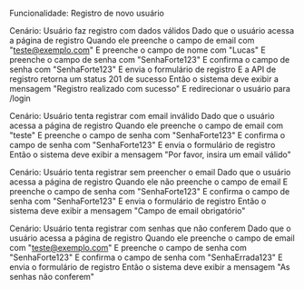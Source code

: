 Funcionalidade: Registro de novo usuário


  Cenário: Usuário faz registro com dados válidos
    Dado que o usuário acessa a página de registro
    Quando ele preenche o campo de email com "teste@exemplo.com"
    E preenche o campo de nome com "Lucas"
    E preenche o campo de senha com "SenhaForte123"
    E confirma o campo de senha com "SenhaForte123"
    E envia o formulário de registro
    E a API de registro retorna um status 201 de sucesso
    Então o sistema deve exibir a mensagem "Registro realizado com sucesso"
    E redirecionar o usuário para /login 

  Cenário: Usuário tenta registrar com email inválido
    Dado que o usuário acessa a página de registro
    Quando ele preenche o campo de email com "teste"
    E preenche o campo de senha com "SenhaForte123"
    E confirma o campo de senha com "SenhaForte123"
    E envia o formulário de registro
    Então o sistema deve exibir a mensagem "Por favor, insira um email válido"

  Cenário: Usuário tenta registrar sem preencher o email
    Dado que o usuário acessa a página de registro
    Quando ele não preenche o campo de email
    E preenche o campo de senha com "SenhaForte123"
    E confirma o campo de senha com "SenhaForte123"
    E envia o formulário de registro
    Então o sistema deve exibir a mensagem "Campo de email obrigatório"

  Cenário: Usuário tenta registrar com senhas que não conferem
    Dado que o usuário acessa a página de registro
    Quando ele preenche o campo de email com "teste@exemplo.com"
    E preenche o campo de senha com "SenhaForte123"
    E confirma o campo de senha com "SenhaErrada123"
    E envia o formulário de registro
    Então o sistema deve exibir a mensagem "As senhas não conferem"
